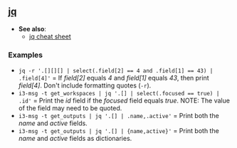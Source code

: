 ## [jq](https://stedolan.github.io/jq/manual/)

- **See also**:
  - [jq cheat sheet](https://lzone.de/cheat-sheet/jq)

### Examples

- `jq -r '.[][][] | select(.field[2] == 4 and .field[1] == 43) | .field[4]'` = If *field[2]* equals *4* and *field[1]* equals
                                                                               *43*, then print *field[4]*. Don't include
                                                                               formatting quotes (`-r`).
- `i3-msg -t get_workspaces | jq '.[] | select(.focused == true) | .id'` = Print the *id* field if the *focused* field
                                                                           equals *true*. NOTE: The value of the field may need to be
                                                                           quoted.
- `i3-msg -t get_outputs | jq '.[] | .name,.active'` = Print both the *name* and *active* fields.
- `i3-msg -t get_outputs | jq '.[] | {name,active}'` = Print both the *name* and *active* fields as dictionaries.
